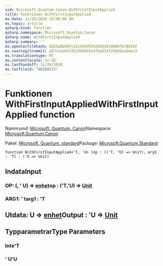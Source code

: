 ```yaml
---
uid: Microsoft.Quantum.Canon.WithFirstInputApplied
title: Funktionen WithFirstInputApplied
ms.date: 11/25/2020 12:00:00 AM
ms.topic: article
qsharp.kind: function
qsharp.namespace: Microsoft.Quantum.Canon
qsharp.name: WithFirstInputApplied
qsharp.summary: ''
ms.openlocfilehash: d825a0b497c2a15047b552b954529889fb784337
ms.sourcegitcommit: a87c1aa8e7453360025e47ba614f25b02ea84ec3
ms.translationtype: MT
ms.contentlocale: sv-SE
ms.lasthandoff: 11/26/2020
ms.locfileid: "96204512"
---
```

# <a name="withfirstinputapplied-function"></a><span data-ttu-id="5982a-102">Funktionen WithFirstInputApplied</span><span class="sxs-lookup"><span data-stu-id="5982a-102">WithFirstInputApplied function</span></span>

<span data-ttu-id="5982a-103">Namnrymd: [Microsoft. Quantum. Canon](xref:Microsoft.Quantum.Canon)</span><span class="sxs-lookup"><span data-stu-id="5982a-103">Namespace: [Microsoft.Quantum.Canon](xref:Microsoft.Quantum.Canon)</span></span>

<span data-ttu-id="5982a-104">Paket: [Microsoft. Quantum. standard](https://nuget.org/packages/Microsoft.Quantum.Standard)</span><span class="sxs-lookup"><span data-stu-id="5982a-104">Package: [Microsoft.Quantum.Standard](https://nuget.org/packages/Microsoft.Quantum.Standard)</span></span>




```qsharp
function WithFirstInputApplied<'T, 'U> (op : (('T, 'U) => Unit), arg1 : 'T) : ('U => Unit)
```


## <a name="input"></a><span data-ttu-id="5982a-105">Indata</span><span class="sxs-lookup"><span data-stu-id="5982a-105">Input</span></span>

### <a name="op--tu--unit"></a><span data-ttu-id="5982a-106">OP: (, ' U) => [enhet](xref:microsoft.quantum.lang-ref.unit)</span><span class="sxs-lookup"><span data-stu-id="5982a-106">op : ('T,'U) => [Unit](xref:microsoft.quantum.lang-ref.unit)</span></span> 




### <a name="arg1--t"></a><span data-ttu-id="5982a-107">ARG1: ' t</span><span class="sxs-lookup"><span data-stu-id="5982a-107">arg1 : 'T</span></span>





## <a name="output--u--unit"></a><span data-ttu-id="5982a-108">Utdata: U => [enhet](xref:microsoft.quantum.lang-ref.unit)</span><span class="sxs-lookup"><span data-stu-id="5982a-108">Output : 'U => [Unit](xref:microsoft.quantum.lang-ref.unit)</span></span> 



## <a name="type-parameters"></a><span data-ttu-id="5982a-109">Typparametrar</span><span class="sxs-lookup"><span data-stu-id="5982a-109">Type Parameters</span></span>

### <a name="t"></a><span data-ttu-id="5982a-110">Inte</span><span class="sxs-lookup"><span data-stu-id="5982a-110">'T</span></span>


### <a name="u"></a><span data-ttu-id="5982a-111">' U</span><span class="sxs-lookup"><span data-stu-id="5982a-111">'U</span></span>

